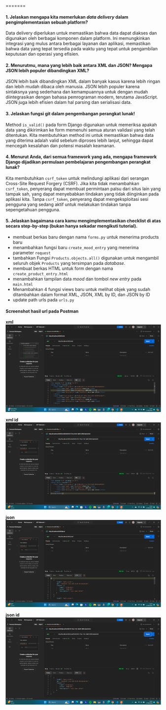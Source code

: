 =======
#### **1. Jelaskan mengapa kita memerlukan *data delivery* dalam pengimplementasian sebuah platform?** ####

Data delivery diperlukan untuk memastikan bahwa data dapat diakses dan digunakan oleh berbagai komponen dalam platform. Ini memungkinkan integrasi yang mulus antara berbagai layanan dan aplikasi, memastikan bahwa data yang tepat tersedia pada waktu yang tepat untuk pengambilan keputusan dan operasi yang efisien.

#### **2. Menurutmu, mana yang lebih baik antara XML dan JSON? Mengapa JSON lebih populer dibandingkan XML?** ####

JSON lebih baik dibandingkan XML dalam banyak kasus karena lebih ringan dan lebih mudah dibaca oleh manusia. JSON lebih populer karena sintaksnya yang sederhana dan kemampuannya untuk dengan mudah diintegrasikan dengan bahasa pemrograman modern, terutama JavaScript. JSON juga lebih efisien dalam hal parsing dan serialisasi data.

#### **3. Jelaskan fungsi git dalam pengembangan perangkat lunak!** ####

Method `is_valid()` pada form Django digunakan untuk memeriksa apakah data yang dikirimkan ke form memenuhi semua aturan validasi yang telah ditentukan. Kita membutuhkan method ini untuk memastikan bahwa data yang diterima adalah valid sebelum diproses lebih lanjut, sehingga dapat mencegah kesalahan dan potensi masalah keamanan.

#### **4. Menurut Anda, dari semua framework yang ada, mengapa framework Django dijadikan permulaan pembelajaran pengembangan perangkat lunak?** ####

Kita membutuhkan `csrf_token` untuk melindungi aplikasi dari serangan Cross-Site Request Forgery (CSRF). Jika kita tidak menambahkan `csrf_token`, penyerang dapat membuat permintaan palsu dari situs lain yang tampak sah, yang dapat menyebabkan tindakan yang tidak diinginkan pada aplikasi kita. Tanpa `csrf_token`, penyerang dapat mengeksploitasi sesi pengguna yang sedang aktif untuk melakukan tindakan tanpa sepengetahuan pengguna.

#### **5. Jelaskan bagaimana cara kamu mengimplementasikan checklist di atas secara step-by-step (bukan hanya sekadar mengikuti tutorial).** ####

- membuat berkas baru dengan nama `forms.py` untuk menerima products baru
- menambahkan fungsi baru `create_mood_entry` yang menerima parameter `request`
- tambahkan Fungsi `Products.objects.all()` digunakan untuk mengambil seluruh objek `Products` yang tersimpan pada *database*.
- membuat berkas HTML untuk form dengan nama `create_product_entry.html`
- menambahkan tampilan data *mood* dan tombol *new entry* pada `main.html`
- Menambahkan 4 fungsi views baru untuk melihat objek yang sudah ditambahkan dalam format XML, JSON, XML by ID, dan JSON by ID
- update path urls pada `urls.py`

#### **Screenshot hasil url pada Postman** ####

**xml**
![xml](Images\Screenshot_2024-09-17_114800.png)

**xml id**
![xmlid](Images\Screenshot_2024-09-17_115121.png)

**json**
![json](Images\Screenshot_2024-09-17_115144.png)

**json id**
![jsonid](Images\Screenshot_2024-09-17_115154.png)
